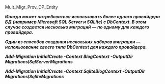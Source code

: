 Mult_Migr_Prov_DP_Entity

***Иногда может потребоваться использовать более одного провайдера БД (например Microsoft SQL Server и SQLite) с DbContext. В этом случае создается несколько миграций — по одному для каждого провайдера.***

***Один из способов создания нескольких наборов миграции — использование своего типа DbContext для каждого провайдера.***

***Add-Migration InitialCreate -Context BlogContext -OutputDir Migrations\SqlServerMigrations***

***Add-Migration InitialCreate -Context SqliteBlogContext -OutputDir Migrations\SqliteMigrations***
